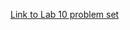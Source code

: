 [Link to Lab 10 problem set](https://docs.google.com/document/d/e/2PACX-1vSGYm2C2z2ec1IYmNccrCzAPXEmoyRmDOTpbtoKehgMIGvNq9akOJmFcVU5tXOMwP9I877nWCVz-iyK/pub)